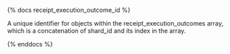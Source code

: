 {% docs receipt_execution_outcome_id %}

A unique identifier for objects within the receipt_execution_outcomes array, which is a concatenation of shard_id and its index in the array.

{% enddocs %}